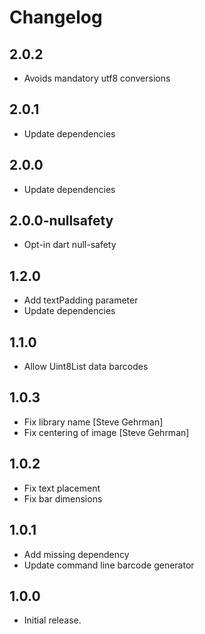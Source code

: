 # Changelog

## 2.0.2

- Avoids mandatory utf8 conversions

## 2.0.1

- Update dependencies

## 2.0.0

- Update dependencies

## 2.0.0-nullsafety

- Opt-in dart null-safety

## 1.2.0

- Add textPadding parameter
- Update dependencies

## 1.1.0

- Allow Uint8List data barcodes

## 1.0.3

- Fix library name [Steve Gehrman]
- Fix centering of image [Steve Gehrman]

## 1.0.2

- Fix text placement
- Fix bar dimensions

## 1.0.1

- Add missing dependency
- Update command line barcode generator

## 1.0.0

- Initial release.
